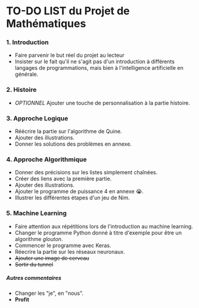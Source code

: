# TO-DO LIST du Projet de Mathématiques

### 1. Introduction
- Faire parvenir le but réel du projet au lecteur
- Insister sur le fait qu'il ne s'agit pas d'un introduction à différents langages de programmations, mais bien à l'intelligence artificielle en générale.

### 2. Histoire
- *OPTIONNEL* Ajouter une touche de personnalisation à la partie histoire.

### 3. Approche Logique 
- Réécrire la partie sur l'algorithme de Quine. 
- Ajouter des illustrations. 
- Donner les solutions des problèmes en annexe.

### 4. Approche Algorithmique
- Donner des précisions sur les listes simplement chaînées. 
- Créer des liens avec la première partie.
- Ajouter des illustrations.
- Ajouter le programme de puissance 4 en annexe :sob:.
- Illustrer les différentes étapes d'un jeu de Nim. 

### 5. Machine Learning
- Faire attention aux répétitions lors de l'introduction au machine learning. 
- Changer le programme Python donné à titre d'exemple pour être un algorithme *glouton*.
- Commencer le programme avec Keras.
- Réecrire la partie sur les réseaux neuronaux. 
- ~~Ajouter une image de cerveau~~
- ~~Sortir du tunnel~~ 

 ##### Autres commentaires 
- Changer les "je", en "nous".
- **Profit**
